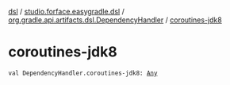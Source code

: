 [dsl](../../index.md) / [studio.forface.easygradle.dsl](../index.md) / [org.gradle.api.artifacts.dsl.DependencyHandler](index.md) / [coroutines-jdk8](./coroutines-jdk8.md)

# coroutines-jdk8

`val DependencyHandler.coroutines-jdk8: `[`Any`](https://kotlinlang.org/api/latest/jvm/stdlib/kotlin/-any/index.html)